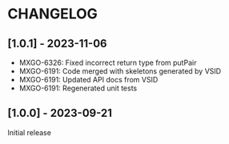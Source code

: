 # CHANGELOG

## [1.0.1] - 2023-11-06

- MXGO-6326: Fixed incorrect return type from putPair 
- MXGO-6191: Code merged with skeletons generated by VSID 
- MXGO-6191: Updated API docs from VSID 
- MXGO-6191: Regenerated unit tests 

## [1.0.0] - 2023-09-21

Initial release